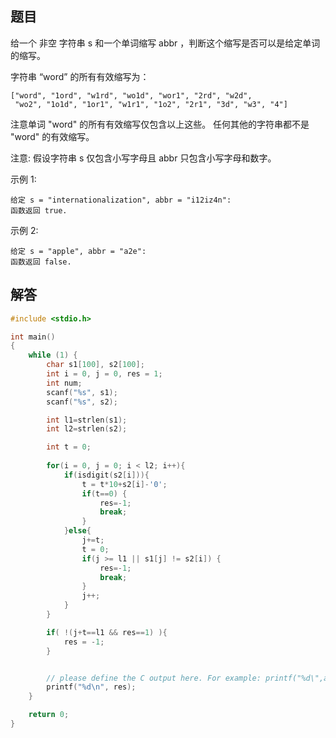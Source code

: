 ## 题目

给一个 非空 字符串 s 和一个单词缩写 abbr ，判断这个缩写是否可以是给定单词的缩写。

字符串 “word” 的所有有效缩写为：

```
["word", "1ord", "w1rd", "wo1d", "wor1", "2rd", "w2d", 
 "wo2", "1o1d", "1or1", "w1r1", "1o2", "2r1", "3d", "w3", "4"]
```


注意单词 "word" 的所有有效缩写仅包含以上这些。
任何其他的字符串都不是 "word" 的有效缩写。

注意:
假设字符串 s 仅包含小写字母且 abbr 只包含小写字母和数字。

示例 1:

```
给定 s = "internationalization", abbr = "i12iz4n":
函数返回 true.
```

示例 2:

```
给定 s = "apple", abbr = "a2e":
函数返回 false.
```





## 解答



```C
#include <stdio.h>

int main()
{
	while (1) {
		char s1[100], s2[100];
		int i = 0, j = 0, res = 1;
		int num;
		scanf("%s", s1);
		scanf("%s", s2);

        int l1=strlen(s1);
        int l2=strlen(s2);

		int t = 0;
        
        for(i = 0, j = 0; i < l2; i++){
            if(isdigit(s2[i])){
                t = t*10+s2[i]-'0';
                if(t==0) {
					res=-1;
					break;
				}
            }else{
                j+=t;
                t = 0;
                if(j >= l1 || s1[j] != s2[i]) {
					res=-1;
					break;
				}
                j++;
            }
        }

		if( !(j+t==l1 && res==1) ){
			res = -1;
		}


		// please define the C output here. For example: printf("%d\",a);
		printf("%d\n", res);
	}

	return 0;
}
```

